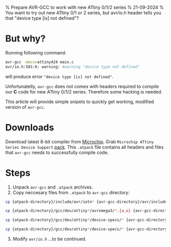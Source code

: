 % Prepare AVR-GCC to work with new ATtiny 0/1/2 series
% 21-09-2024
% You want to try out new ATtiny 0/1 or 2 series, but avr/io.h header tells you that "device type [is] not defined"?

# But why?

Running following command:

```bash
avr-gcc -mmcu=attiny424 main.c
avr/io.h:581:6: warning: #warning "device type not defined"
```

will produce error `"device type [is] not defined"`.

Unfortunatelly, `avr-gcc` does not comes with headers required to compile our **C** code for new ATtiny 0/1/2 series. Therefore some hacking is needed.

This article will provide simple snipets to quickly get working, modified version of `avr-gcc`.

# Downloads

Download latest 8-bit compiler from [Microchip](https://www.microchip.com/en-us/tools-resources/develop/microchip-studio/gcc-compilers).
Grab `Microchip ATtiny Series Device Support` [pack](https://packs.download.microchip.com). This `.atpack` file contains all headers and files that `avr-gcc` needs to successfully compile code.

# Steps

1. Unpack `avr-gcc` and `.atpack` archives.
2. Copy neccesary files from `.atpack` to `avr-gcc` directory:

```bash
cp {atpack-directory}/include/avr/iotn* {avr-gcc-directory}/avr/include/avr/
```

```bash
cp {atpack-directory}/gcc/dev/attiny*/avrxmega3/*.{a,o} {avr-gcc-directory}/avr/lib/avrxmega3/
```

```bash
cp {atpack-directory}/gcc/dev/attiny*/device-specs/* {avr-gcc-directory}/lib/gcc/avr/7.3.0/device-specs
```

```bash
cp {atpack-directory}/gcc/dev/attiny*/device-specs/* {avr-gcc-directory}/lib/gcc/avr/7.3.0/device-specs
```

3. Modify `avr/io.h` ...to be continued.
